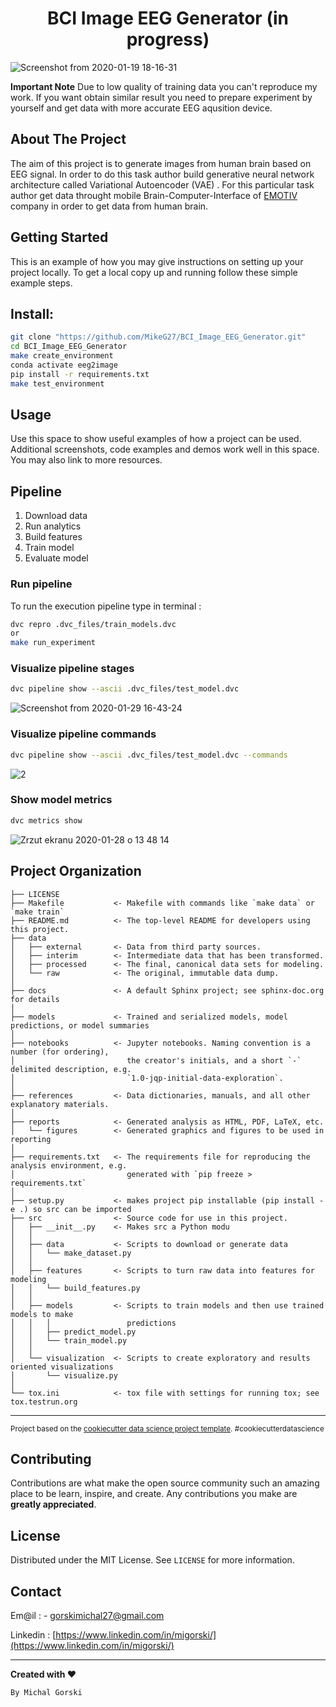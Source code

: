 <h1 align = "center"> BCI Image EEG Generator (in progress)</h1>

![Screenshot from 2020-01-19 18-16-31](https://user-images.githubusercontent.com/21131348/72685187-df834580-3ae7-11ea-99eb-182c80defa1b.png)


**Important Note**
Due to low quality of training data you can't reproduce my work. If you want obtain similar result you need to prepare experiment by yourself and get data with more accurate EEG aqusition device.


## About The Project

The aim of this project is to generate images from human brain based on EEG signal. In order to do this task author build generative neural network architecture called Variational Autoencoder (VAE) .
For this particular task author get data throught mobile Brain-Computer-Interface of [EMOTIV](https://www.emotiv.com/epoc/) company in order to get data from human brain.


<!-- GETTING STARTED -->
## Getting Started

This is an example of how you may give instructions on setting up your project locally.
To get a local copy up and running follow these simple example steps.


## Install: 

```bash
git clone "https://github.com/MikeG27/BCI_Image_EEG_Generator.git"
cd BCI_Image_EEG_Generator
make create_environment
conda activate eeg2image
pip install -r requirements.txt
make test_environment
```


<!-- USAGE EXAMPLES -->
## Usage

Use this space to show useful examples of how a project can be used. Additional screenshots, code examples and demos work well in this space. You may also link to more resources.

## Pipeline  

1. Download data
2. Run analytics 
3. Build features
4. Train model
5. Evaluate model

### Run pipeline 
To run the execution pipeline type in terminal  :
```bash
dvc repro .dvc_files/train_models.dvc
or 
make run_experiment
```

### Visualize pipeline stages 
```bash
dvc pipeline show --ascii .dvc_files/test_model.dvc
```
![Screenshot from 2020-01-29 16-43-24](https://user-images.githubusercontent.com/21131348/73371819-9042cf00-42b6-11ea-963e-ec66f67b1dae.png)


### Visualize pipeline commands
```bash
dvc pipeline show --ascii .dvc_files/test_model.dvc --commands
```
![2](https://user-images.githubusercontent.com/21131348/73371891-ae103400-42b6-11ea-9781-278e429e61c2.png)


### Show model metrics
```bash
dvc metrics show
```
![Zrzut ekranu 2020-01-28 o 13 48 14](https://user-images.githubusercontent.com/21131348/73265252-da538400-41d4-11ea-818b-fffaf46ee1a1.png)

Project Organization
------------

    ├── LICENSE
    ├── Makefile           <- Makefile with commands like `make data` or `make train`
    ├── README.md          <- The top-level README for developers using this project.
    ├── data
    │   ├── external       <- Data from third party sources.
    │   ├── interim        <- Intermediate data that has been transformed.
    │   ├── processed      <- The final, canonical data sets for modeling.
    │   └── raw            <- The original, immutable data dump.
    │
    ├── docs               <- A default Sphinx project; see sphinx-doc.org for details
    │
    ├── models             <- Trained and serialized models, model predictions, or model summaries
    │
    ├── notebooks          <- Jupyter notebooks. Naming convention is a number (for ordering),
    │                         the creator's initials, and a short `-` delimited description, e.g.
    │                         `1.0-jqp-initial-data-exploration`.
    │
    ├── references         <- Data dictionaries, manuals, and all other explanatory materials.
    │
    ├── reports            <- Generated analysis as HTML, PDF, LaTeX, etc.
    │   └── figures        <- Generated graphics and figures to be used in reporting
    │
    ├── requirements.txt   <- The requirements file for reproducing the analysis environment, e.g.
    │                         generated with `pip freeze > requirements.txt`
    │
    ├── setup.py           <- makes project pip installable (pip install -e .) so src can be imported
    ├── src                <- Source code for use in this project.
    │   ├── __init__.py    <- Makes src a Python modu
    │   │
    │   ├── data           <- Scripts to download or generate data
    │   │   └── make_dataset.py
    │   │
    │   ├── features       <- Scripts to turn raw data into features for modeling
    │   │   └── build_features.py
    │   │
    │   ├── models         <- Scripts to train models and then use trained models to make
    │   │   │                 predictions
    │   │   ├── predict_model.py
    │   │   └── train_model.py
    │   │
    │   └── visualization  <- Scripts to create exploratory and results oriented visualizations
    │       └── visualize.py
    │
    └── tox.ini            <- tox file with settings for running tox; see tox.testrun.org


--------

<p><small>Project based on the <a target="_blank" href="https://drivendata.github.io/cookiecutter-data-science/">cookiecutter data science project template</a>. #cookiecutterdatascience</small></p>


<!-- CONTRIBUTING -->
## Contributing

Contributions are what make the open source community such an amazing place to be learn, inspire, and create. Any contributions you make are **greatly appreciated**.


## License

Distributed under the MIT License. See `LICENSE` for more information.


<!-- CONTACT -->
## Contact

Em@il : - [gorskimichal27@gmail.com](gorskimichal27@gmail.com) 
            
Linkedin : [https://www.linkedin.com/in/migorski/](https://www.linkedin.com/in/migorski/)

---

**Created with :heart:**

``By Michal Gorski``


